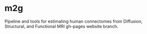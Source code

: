 # m2g
Pipeline and tools for estimating human connectomes from Diffusion, Structural, and Functional MRI
gh-pages website branch.
